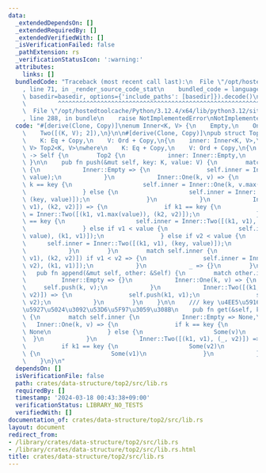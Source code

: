 ```yaml
---
data:
  _extendedDependsOn: []
  _extendedRequiredBy: []
  _extendedVerifiedWith: []
  _isVerificationFailed: false
  _pathExtension: rs
  _verificationStatusIcon: ':warning:'
  attributes:
    links: []
  bundledCode: "Traceback (most recent call last):\n  File \"/opt/hostedtoolcache/Python/3.12.4/x64/lib/python3.12/site-packages/onlinejudge_verify/documentation/build.py\"\
    , line 71, in _render_source_code_stat\n    bundled_code = language.bundle(stat.path,\
    \ basedir=basedir, options={'include_paths': [basedir]}).decode()\n          \
    \         ^^^^^^^^^^^^^^^^^^^^^^^^^^^^^^^^^^^^^^^^^^^^^^^^^^^^^^^^^^^^^^^^^^^^^^^^^^^^^^^^^\n\
    \  File \"/opt/hostedtoolcache/Python/3.12.4/x64/lib/python3.12/site-packages/onlinejudge_verify/languages/rust.py\"\
    , line 288, in bundle\n    raise NotImplementedError\nNotImplementedError\n"
  code: "#[derive(Clone, Copy)]\nenum Inner<K, V> {\n    Empty,\n    One(K, V),\n\
    \    Two([(K, V); 2]),\n}\n\n#[derive(Clone, Copy)]\npub struct Top2<K, V>\nwhere\n\
    \    K: Eq + Copy,\n    V: Ord + Copy,\n{\n    inner: Inner<K, V>,\n}\n\nimpl<K,\
    \ V> Top2<K, V>\nwhere\n    K: Eq + Copy,\n    V: Ord + Copy,\n{\n    pub fn new()\
    \ -> Self {\n        Top2 {\n            inner: Inner::Empty,\n        }\n   \
    \ }\n\n    pub fn push(&mut self, key: K, value: V) {\n        match self.inner\
    \ {\n            Inner::Empty => {\n                self.inner = Inner::One(key,\
    \ value);\n            }\n            Inner::One(k, v) => {\n                if\
    \ k == key {\n                    self.inner = Inner::One(k, v.max(value));\n\
    \                } else {\n                    self.inner = Inner::Two([(k, v),\
    \ (key, value)]);\n                }\n            }\n            Inner::Two([(k1,\
    \ v1), (k2, v2)]) => {\n                if k1 == key {\n                    self.inner\
    \ = Inner::Two([(k1, v1.max(value)), (k2, v2)]);\n                } else if k2\
    \ == key {\n                    self.inner = Inner::Two([(k1, v1), (k2, v2.max(value))]);\n\
    \                } else if v1 < value {\n                    self.inner = Inner::Two([(key,\
    \ value), (k1, v1)]);\n                } else if v2 < value {\n              \
    \      self.inner = Inner::Two([(k1, v1), (key, value)]);\n                }\n\
    \            }\n        }\n        match self.inner {\n            Inner::Two([(k1,\
    \ v1), (k2, v2)]) if v1 < v2 => {\n                self.inner = Inner::Two([(k2,\
    \ v2), (k1, v1)]);\n            }\n            _ => {}\n        }\n    }\n\n \
    \   pub fn append(&mut self, other: &Self) {\n        match other.inner {\n  \
    \          Inner::Empty => {}\n            Inner::One(k, v) => {\n           \
    \     self.push(k, v);\n            }\n            Inner::Two([(k1, v1), (k2,\
    \ v2)]) => {\n                self.push(k1, v1);\n                self.push(k2,\
    \ v2);\n            }\n        }\n    }\n\n    /// key \u4EE5\u5916\u306E\u6700\
    \u5927\u5024\u3092\u53D6\u5F97\u3059\u308B\n    pub fn get(&self, key: K) -> Option<V>\
    \ {\n        match self.inner {\n            Inner::Empty => None,\n         \
    \   Inner::One(k, v) => {\n                if k == key {\n                   \
    \ None\n                } else {\n                    Some(v)\n              \
    \  }\n            }\n            Inner::Two([(k1, v1), (_, v2)]) => {\n      \
    \          if k1 == key {\n                    Some(v2)\n                } else\
    \ {\n                    Some(v1)\n                }\n            }\n        }\n\
    \    }\n}\n"
  dependsOn: []
  isVerificationFile: false
  path: crates/data-structure/top2/src/lib.rs
  requiredBy: []
  timestamp: '2024-03-18 00:43:38+09:00'
  verificationStatus: LIBRARY_NO_TESTS
  verifiedWith: []
documentation_of: crates/data-structure/top2/src/lib.rs
layout: document
redirect_from:
- /library/crates/data-structure/top2/src/lib.rs
- /library/crates/data-structure/top2/src/lib.rs.html
title: crates/data-structure/top2/src/lib.rs
---
```

